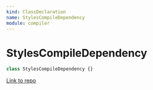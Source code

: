 ```yaml
---
kind: ClassDeclaration
name: StylesCompileDependency
module: compiler
---
```


# StylesCompileDependency

```ts
class StylesCompileDependency {}
```

[Link to repo](https://github.com/timdeschryver/angular/blob/master/packages/compiler/src/style_compiler.ts#L20-L23)
